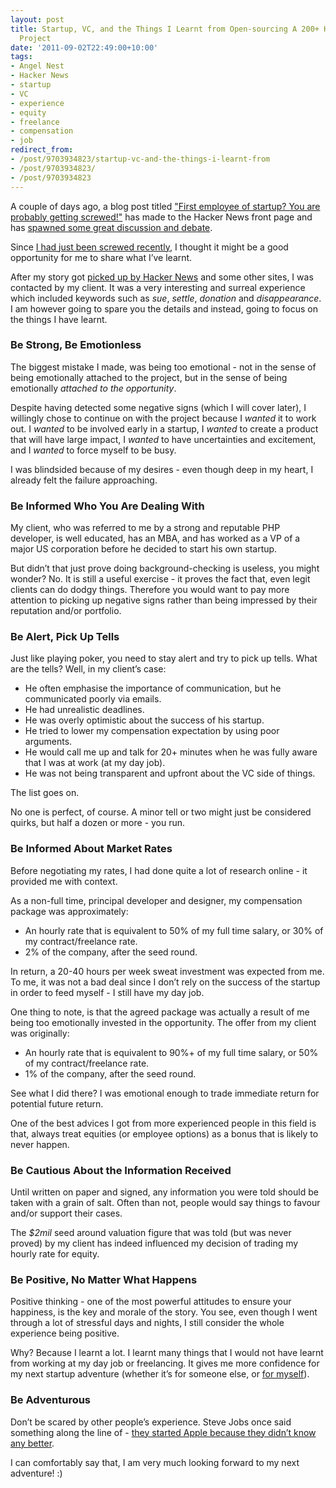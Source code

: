 ```yaml
---
layout: post
title: Startup, VC, and the Things I Learnt from Open-sourcing A 200+ Hour Client
  Project
date: '2011-09-02T22:49:00+10:00'
tags:
- Angel Nest
- Hacker News
- startup
- VC
- experience
- equity
- freelance
- compensation
- job
redirect_from:
- /post/9703934823/startup-vc-and-the-things-i-learnt-from
- /post/9703934823/
- /post/9703934823
---
```

A couple of days ago, a blog post titled ["First employee of startup? You are probably getting screwed!"](http://blog.itlater.com/first-employee-of-startup-you-are-probably-getting-screwed/) has made to the Hacker News front page and has [spawned some great discussion and debate](http://news.ycombinator.com/item?id=2949323).

Since [I had just been screwed recently](/blog/2011-08-17-open-sourcing-a-200-hour-project-the-story/), I thought it might be a good opportunity for me to share what I’ve learnt.

After my story got [picked up by Hacker News](http://news.ycombinator.com/item?id=2891907) and some other sites, I was contacted by my client. It was a very interesting and surreal experience which included keywords such as _sue_, _settle_, _donation_ and _disappearance_. I am however going to spare you the details and instead, going to focus on the things I have learnt.

### Be Strong, Be Emotionless

The biggest mistake I made, was being too emotional - not in the sense of being emotionally attached to the project, but in the sense of being emotionally _attached to the opportunity_.

Despite having detected some negative signs (which I will cover later), I willingly chose to continue on with the project because I _wanted_ it to work out. I _wanted_ to be involved early in a startup, I _wanted_ to create a product that will have large impact, I _wanted_ to have uncertainties and excitement, and I _wanted_ to force myself to be busy.

I was blindsided because of my desires - even though deep in my heart, I already felt the failure approaching.

### Be Informed Who You Are Dealing With

My client, who was referred to me by a strong and reputable PHP developer, is well educated, has an MBA, and has worked as a VP of a major US corporation before he decided to start his own startup.

But didn’t that just prove doing background-checking is useless, you might wonder? No. It is still a useful exercise - it proves the fact that, even legit clients can do dodgy things. Therefore you would want to pay more attention to picking up negative signs rather than being impressed by their reputation and/or portfolio.

### Be Alert, Pick Up Tells

Just like playing poker, you need to stay alert and try to pick up tells. What are the tells? Well, in my client’s case:

- He often emphasise the importance of communication, but he communicated poorly via emails.
- He had unrealistic deadlines.
- He was overly optimistic about the success of his startup.
- He tried to lower my compensation expectation by using poor arguments.
- He would call me up and talk for 20+ minutes when he was fully aware that I was at work (at my day job).
- He was not being transparent and upfront about the VC side of things.

The list goes on.

No one is perfect, of course. A minor tell or two might just be considered quirks, but half a dozen or more - you run.

### Be Informed About Market Rates

Before negotiating my rates, I had done quite a lot of research online - it provided me with context.

As a non-full time, principal developer and designer, my compensation package was approximately:

- An hourly rate that is equivalent to 50% of my full time salary, or 30% of my contract/freelance rate.
- 2% of the company, after the seed round.

In return, a 20-40 hours per week sweat investment was expected from me. To me, it was not a bad deal since I don’t rely on the success of the startup in order to feed myself - I still have my day job.

One thing to note, is that the agreed package was actually a result of me being too emotionally invested in the opportunity. The offer from my client was originally:

- An hourly rate that is equivalent to 90%+ of my full time salary, or 50% of my contract/freelance rate.
- 1% of the company, after the seed round.

See what I did there? I was emotional enough to trade immediate return for potential future return.

One of the best advices I got from more experienced people in this field is that, always treat equities (or employee options) as a bonus that is likely to never happen.

### Be Cautious About the Information Received

Until written on paper and signed, any information you were told should be taken with a grain of salt. Often than not, people would say things to favour and/or support their cases.

The _$2mil_ seed around valuation figure that was told (but was never proved) by my client has indeed influenced my decision of trading my hourly rate for equity.

### Be Positive, No Matter What Happens

Positive thinking - one of the most powerful attitudes to ensure your happiness, is the key and morale of the story. You see, even though I went through a lot of stressful days and nights, I still consider the whole experience being positive.

Why? Because I learnt a lot. I learnt many things that I would not have learnt from working at my day job or freelancing. It gives me more confidence for my next startup adventure (whether it’s for someone else, or [for myself](http://wuit.com/)).

### Be Adventurous

Don’t be scared by other people’s experience. Steve Jobs once said something along the line of - [they started Apple because they didn’t know any better](http://youtu.be/3LEXae1j6EY?t=28m50s).

I can comfortably say that, I am very much looking forward to my next adventure! :)

